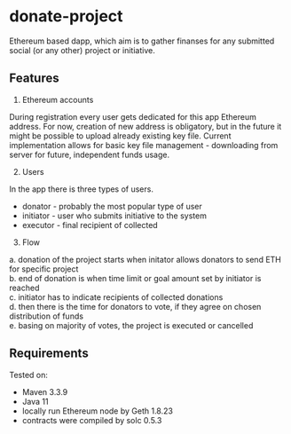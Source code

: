 # donate-project

Ethereum based dapp, which aim is to gather finanses for any submitted social (or any other) project or initiative. 

## Features

1. Ethereum accounts

During registration every user gets dedicated for this app Ethereum address. For now, creation of new address is obligatory, but in the future 
it might be possible to upload already existing key file. Current implementation allows for basic key file management - downloading from server 
for future, independent funds usage. 

2. Users 

In the app there is three types of users. 
- donator - probably the most popular type of user
- initiator - user who submits initiative to the system 
- executor - final recipient of collected 

3. Flow 

a. donation of the project starts when initator allows donators to send ETH for specific project <br/>
b. end of donation is when time limit or goal amount set by initiator is reached <br/>
c. initiator has to indicate recipients of collected donations <br/>
d. then there is the time for donators to vote, if they agree on chosen distribution of funds <br/>
e. basing on majority of votes, the project is executed or cancelled 

## Requirements 

Tested on: 
- Maven 3.3.9 
- Java 11
- locally run Ethereum node by Geth 1.8.23
- contracts were compiled by solc 0.5.3
